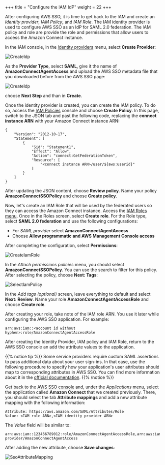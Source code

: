 +++
title = "Configure the IAM IdP"
weight = 22
+++


After configuring AWS SSO, it is time to get back to the IAM and create an *Identity provider*, *IAM Policy*, and *IAM Role*. The IAM identity provider is used to configure AWS SSO as an IdP for SAML 2.0 federation. The IAM policy and role are provide the role and permissions that allow users to access the Amazon Connect instance.

In the IAM console, in the [Identity providers](https://console.aws.amazon.com/iam/home#/providers) menu, select **Create Provider**:

![CreateIdp](/images/enable-aws-sso/create_idp.png)

As the **Provider Type**, select **SAML**, give it the name of **AmazonConnectAgentAccess** and upload the AWS SSO metadata file that you downloaded before from the AWS SSO page:

![CreateIdp](/images/enable-aws-sso/iam_create_provider.png)

choose **Next Step** and than in **Create**.

Once the identity provider is created, you can create the IAM policy. To do so, access the [IAM Policies](https://console.aws.amazon.com/iam/home#/policies) console and choose **Create Policy**. In this page, switch to the JSON tab and past the following code, replacing the **connect instance ARN** with your Amazon Connect instance ARN:

    {
        "Version": "2012-10-17",
        "Statement": [
            {
                "Sid": "Statement1",
                "Effect": "Allow",
                "Action": "connect:GetFederationToken",
                "Resource": [
                    "<connect instance ARN>/user/${aws:userid}"
                ]
            }
        ]
    }

After updating the JSON content, choose **Review policy**. Name your policy **AmazonConnectSSOPolicy** and choose **Create policy**.

Now, let's create an IAM Role that will be used by the federated users so they can access the Amazon Connect instance. Access the [IAM Roles menu](https://console.aws.amazon.com/iam/home#/roles). Once in the Roles screen, select **Create role**. For the Role type, select **SAML 2.0 federation** and use the following configurations:

* For *SAML provider* select **AmazonConnectAgentAccess**
* Choose **Allow programmatic and AWS Management Console access**

After completing the configuration, select **Permissions**:

![CreateIamRole](/images/enable-aws-sso/create_iam_role.png)

In the *Attach permissions policies* menu, you should select **AmazonConnectSSOPolicy**. You can use the search to filter for this policy. After selecting the policy, choose **Next: Tags**:

![SelectIamPolicy](/images/enable-aws-sso/select_iam_policy.png)

In the *Add tags (optional)* screen, leave everything to default and select **Next: Review**. Name your role **AmazonConnectAgentAccessRole** and choose **Create role**.

After creating your role, take note of the IAM role ARN. You use it later while configuring the AWS SSO application. For example:

    arn:aws:iam::<account id without hyphen>:role/AmazonConnectAgentAccessRole

After creating the Identity Provider, IAM policy and IAM Role, return to the AWS SSO console an add the attribute values to the application.

{{% notice tip %}}
Some service providers require custom SAML assertions to pass additional data about your user sign-ins. In that case, use the following procedure to specify how your application's user attributes should map to corresponding attributes in AWS SSO. You can find more information about it in the [official documentation](https://docs.aws.amazon.com/singlesignon/latest/userguide/mapawsssoattributestoapp.html).
{{% /notice %}}

Get back to the [AWS SSO console](https://console.aws.amazon.com/singlesignon/home) and, under the *Applications* menu, select the application called **Amazon Connect** that we created previously. There, you should select the tab **Attribute mappings** and add a new attribute mapping with the following information:

    Attribute: https://aws.amazon.com/SAML/Attributes/Role
    Value: <IAM role ARN>,<IAM identity provider ARN>

The *Value* field will be similar to:

    arn:aws:iam::123456789012:role/AmazonConnectAgentAccessRole,arn:aws:iam::123456789012:saml-provider/AmazonConnectAgentAccess

After adding the new attribute, choose **Save changes**:

![SsoAttributeMapping](/images/enable-aws-sso/sso_attribute_mapping.png)